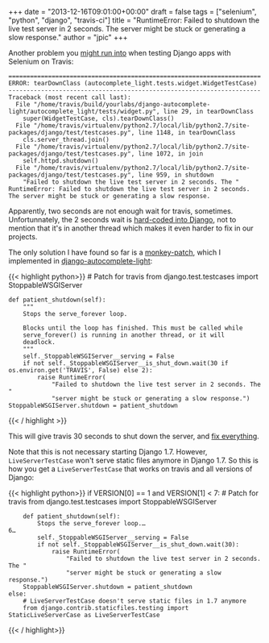 +++
date = "2013-12-16T09:01:00+00:00"
draft = false
tags = ["selenium", "python", "django", "travis-ci"]
title = "RuntimeError: Failed to shutdown the live test server in 2 seconds. The server might be stuck or generating a slow response."
author = "jpic"
+++

Another problem you [might run into](https://travis-ci.org/yourlabs/django-autocomplete-light/jobs/15177540) when testing Django apps with Selenium on Travis:

    ======================================================================
    ERROR: tearDownClass (autocomplete_light.tests.widget.WidgetTestCase)
    ----------------------------------------------------------------------
    Traceback (most recent call last):
      File "/home/travis/build/yourlabs/django-autocomplete-light/autocomplete_light/tests/widget.py", line 29, in tearDownClass
        super(WidgetTestCase, cls).tearDownClass()
      File "/home/travis/virtualenv/python2.7/local/lib/python2.7/site-packages/django/test/testcases.py", line 1148, in tearDownClass
        cls.server_thread.join()
      File "/home/travis/virtualenv/python2.7/local/lib/python2.7/site-packages/django/test/testcases.py", line 1072, in join
        self.httpd.shutdown()
      File "/home/travis/virtualenv/python2.7/local/lib/python2.7/site-packages/django/test/testcases.py", line 959, in shutdown
        "Failed to shutdown the live test server in 2 seconds. The "
    RuntimeError: Failed to shutdown the live test server in 2 seconds. The server might be stuck or generating a slow response.

Apparently, two seconds are not enough wait for travis, sometimes. Unfortunnately, the 2 seconds wait is [hard-coded into Django](https://github.com/django/django/blob/1.6/django/test/testcases.py#L999), not to mention that it's in another thread which makes it even harder to fix in our projects.

The only solution I have found so far is a [monkey-patch](http://en.wikipedia.org/wiki/Monkey_patch), which I implemented in [django-autocomplete-light](https://github.com/yourlabs/django-autocomplete-light/commit/5ff24564946feb65fb6c4c42b7d3793b6ebcae3b):



{{< highlight python>}}
    # Patch for travis
    from django.test.testcases import StoppableWSGIServer


    def patient_shutdown(self):
        """
        Stops the serve_forever loop.

        Blocks until the loop has finished. This must be called while
        serve_forever() is running in another thread, or it will
        deadlock.
        """
        self._StoppableWSGIServer__serving = False
        if not self._StoppableWSGIServer__is_shut_down.wait(30 if os.environ.get('TRAVIS', False) else 2):
            raise RuntimeError(
                "Failed to shutdown the live test server in 2 seconds. The "
                "server might be stuck or generating a slow response.")
    StoppableWSGIServer.shutdown = patient_shutdown
{{< / highlight >}}


This will give travis 30 seconds to shut down the server, and [fix everything](https://travis-ci.org/yourlabs/django-autocomplete-light/builds/15180200).

Note that this is not necessary starting Django 1.7. However, `LiveServerTestCase` won't serve static files anymore in Django 1.7. So this is how you get a `LiveServerTestCase` that works on travis and all versions of Django:


{{< highlight python>}}
    if VERSION[0] == 1 and VERSION[1] &lt; 7:
        # Patch for travis
        from django.test.testcases import StoppableWSGIServer

        def patient_shutdown(self):
            Stops the serve_forever loop.…                                                                                                    6… 
            self._StoppableWSGIServer__serving = False
            if not self._StoppableWSGIServer__is_shut_down.wait(30):
                raise RuntimeError(
                    "Failed to shutdown the live test server in 2 seconds. The "
                    "server might be stuck or generating a slow response.")
        StoppableWSGIServer.shutdown = patient_shutdown
    else:
        # LiveServerTestCase doesn't serve static files in 1.7 anymore
        from django.contrib.staticfiles.testing import StaticLiveServerCase as LiveServerTestCase
{{< / highlight>}}

